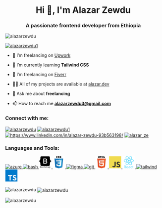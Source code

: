 <h1 align="center">Hi 👋, I'm Alazar Zewdu</h1>
<h3 align="center">A passionate frontend developer from Ethiopia</h3>

<p align="left"> <img src="https://komarev.com/ghpvc/?username=alazarzewdu&label=Profile%20views&color=0e75b6&style=flat" alt="alazarzewdu" /> </p>

<p align="left"> <a href="https://twitter.com/alazarzewdu1" target="blank"><img src="https://img.shields.io/twitter/follow/alazarzewdu1?logo=twitter&style=for-the-badge" alt="alazarzewdu1" /></a> </p>

- 🔭 I’m freelancing on [Upwork](https://www.upwork.com/freelancers/~01d4129d665d7b489e?viewMode=1)

- 🌱 I’m currently learning **Tailwind CSS**

- 🔭 I’m freelancing on [Fiverr](https://www.fiverr.com/alazarzewdu?public_mode=true)

- 👨‍💻 All of my projects are available at [alazar.dev](alazar.dev)

- 💬 Ask me about **freelancing**

- 📫 How to reach me **alazarzewdu3@gmail.com**

<h3 align="left">Connect with me:</h3>
<p align="left">
<a href="https://dev.to/alazarzewdu" target="blank"><img align="center" src="https://raw.githubusercontent.com/rahuldkjain/github-profile-readme-generator/master/src/images/icons/Social/devto.svg" alt="alazarzewdu" height="30" width="40" /></a>
<a href="https://twitter.com/alazarzewdu1" target="blank"><img align="center" src="https://raw.githubusercontent.com/rahuldkjain/github-profile-readme-generator/master/src/images/icons/Social/twitter.svg" alt="alazarzewdu1" height="30" width="40" /></a>
<a href="https://linkedin.com/in/https://www.linkedin.com/in/alazar-zewdu-93b563198/" target="blank"><img align="center" src="https://raw.githubusercontent.com/rahuldkjain/github-profile-readme-generator/master/src/images/icons/Social/linked-in-alt.svg" alt="https://www.linkedin.com/in/alazar-zewdu-93b563198/" height="30" width="40" /></a>
<a href="https://instagram.com/alazar_ze" target="blank"><img align="center" src="https://raw.githubusercontent.com/rahuldkjain/github-profile-readme-generator/master/src/images/icons/Social/instagram.svg" alt="alazar_ze" height="30" width="40" /></a>
</p>

<h3 align="left">Languages and Tools:</h3>
<p align="left"> <a href="https://azure.microsoft.com/en-in/" target="_blank" rel="noreferrer"> <img src="https://www.vectorlogo.zone/logos/microsoft_azure/microsoft_azure-icon.svg" alt="azure" width="40" height="40"/> </a> <a href="https://www.gnu.org/software/bash/" target="_blank" rel="noreferrer"> <img src="https://www.vectorlogo.zone/logos/gnu_bash/gnu_bash-icon.svg" alt="bash" width="40" height="40"/> </a> <a href="https://getbootstrap.com" target="_blank" rel="noreferrer"> <img src="https://raw.githubusercontent.com/devicons/devicon/master/icons/bootstrap/bootstrap-plain-wordmark.svg" alt="bootstrap" width="40" height="40"/> </a> <a href="https://www.w3schools.com/css/" target="_blank" rel="noreferrer"> <img src="https://raw.githubusercontent.com/devicons/devicon/master/icons/css3/css3-original-wordmark.svg" alt="css3" width="40" height="40"/> </a> <a href="https://www.figma.com/" target="_blank" rel="noreferrer"> <img src="https://www.vectorlogo.zone/logos/figma/figma-icon.svg" alt="figma" width="40" height="40"/> </a> <a href="https://git-scm.com/" target="_blank" rel="noreferrer"> <img src="https://www.vectorlogo.zone/logos/git-scm/git-scm-icon.svg" alt="git" width="40" height="40"/> </a> <a href="https://www.w3.org/html/" target="_blank" rel="noreferrer"> <img src="https://raw.githubusercontent.com/devicons/devicon/master/icons/html5/html5-original-wordmark.svg" alt="html5" width="40" height="40"/> </a> <a href="https://developer.mozilla.org/en-US/docs/Web/JavaScript" target="_blank" rel="noreferrer"> <img src="https://raw.githubusercontent.com/devicons/devicon/master/icons/javascript/javascript-original.svg" alt="javascript" width="40" height="40"/> </a> <a href="https://reactjs.org/" target="_blank" rel="noreferrer"> <img src="https://raw.githubusercontent.com/devicons/devicon/master/icons/react/react-original-wordmark.svg" alt="react" width="40" height="40"/> </a> <a href="https://tailwindcss.com/" target="_blank" rel="noreferrer"> <img src="https://www.vectorlogo.zone/logos/tailwindcss/tailwindcss-icon.svg" alt="tailwind" width="40" height="40"/> </a> <a href="https://www.typescriptlang.org/" target="_blank" rel="noreferrer"> <img src="https://raw.githubusercontent.com/devicons/devicon/master/icons/typescript/typescript-original.svg" alt="typescript" width="40" height="40"/> </a> </p>

<p><img align="left" src="https://github-readme-stats.vercel.app/api/top-langs?username=alazarzewdu&show_icons=true&locale=en&layout=compact" alt="alazarzewdu" /></p>

<p>&nbsp;<img align="center" src="https://github-readme-stats.vercel.app/api?username=alazarzewdu&show_icons=true&locale=en" alt="alazarzewdu" /></p>

<p><img align="center" src="https://github-readme-streak-stats.herokuapp.com/?user=alazarzewdu&" alt="alazarzewdu" /></p>
